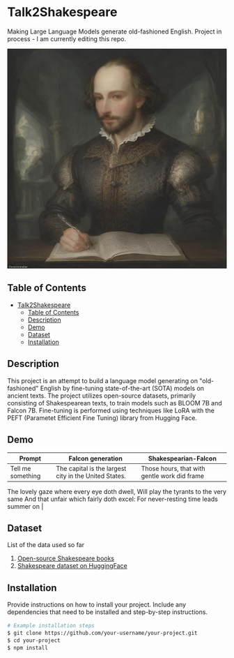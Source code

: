# Talk2Shakespeare
Making Large Language Models generate old-fashioned English. Project in process - I am currently editing this repo.

![alt-text-1](imgs/shakespeare.png "Image generated on the Real-Time Latent Consistency Model space.")

## Table of Contents

- [Talk2Shakespeare](#project-name)
  - [Table of Contents](#table-of-contents)
  - [Description](#description)
  - [Demo](#demo)
  - [Dataset](#features)
  - [Installation](#installation)

## Description

This project is an attempt to build a language model generating on "old-fashioned" English by fine-tuning state-of-the-art (SOTA) models on ancient texts. The project utilizes open-source datasets, primarily consisting of Shakespearean texts, to train models such as BLOOM 7B and Falcon 7B. Fine-tuning is performed using techniques like LoRA with the PEFT (Parametet Efficient Fine Tuning) library from Hugging Face.

## Demo

| Prompt    | Falcon generation | Shakespearian-Falcon |
| -------- | ------- | --------|
| Tell me something| The capital is the largest city in the United States.|   Those hours, that with gentle work did frame
The lovely gaze where every eye doth dwell,
Will play the tyrants to the very same
And that unfair which fairly doth excel:
For never-resting time leads summer on |

## Dataset

List of the data used so far

1. [Open-source Shakespeare books](https://ocw.mit.edu/ans7870/6/6.006/s08/lecturenotes/files/t8.shakespeare.txt)
2. [Shakespeare dataset on HuggingFace](https://huggingface.co/datasets/tiny_shakespeare)

## Installation

Provide instructions on how to install your project. Include any dependencies that need to be installed and step-by-step instructions.

```bash
# Example installation steps
$ git clone https://github.com/your-username/your-project.git
$ cd your-project
$ npm install
